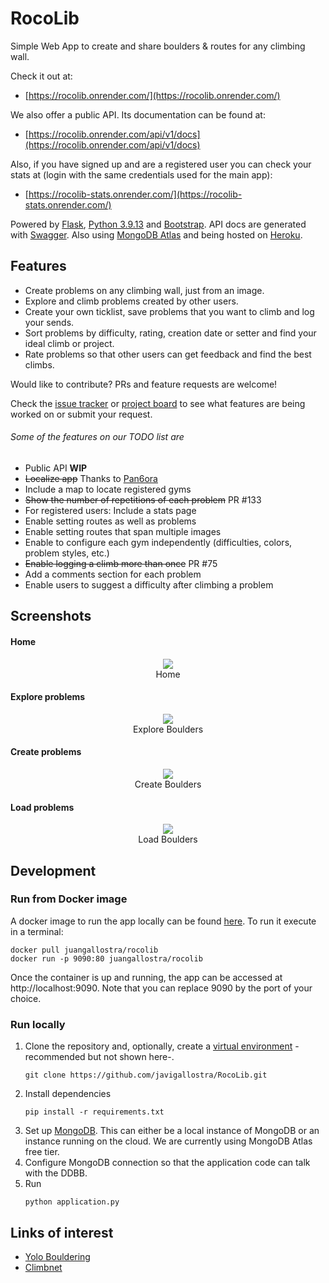 # RocoLib

Simple Web App to create and share boulders & routes for any climbing wall.

Check it out at:

- [https://rocolib.onrender.com/](https://rocolib.onrender.com/)

We also offer a public API. Its documentation can be found at:

- [https://rocolib.onrender.com/api/v1/docs](https://rocolib.onrender.com/api/v1/docs)

Also, if you have signed up and are a registered user you can check your stats at (login with the same credentials used for the main app):

- [https://rocolib-stats.onrender.com/](https://rocolib-stats.onrender.com/)

Powered by [Flask](https://flask.palletsprojects.com/en/1.1.x/), [Python 3.9.13](https://www.python.org/) and [Bootstrap](https://getbootstrap.com/). API docs are generated with [Swagger](https://swagger.io/). Also using [MongoDB Atlas](https://www.mongodb.com/cloud/atlas2) and being hosted on [Heroku](https://www.heroku.com/home).

## Features

- Create problems on any climbing wall, just from an image.
- Explore and climb problems created by other users.
- Create your own ticklist, save problems that you want to climb and log your sends.
- Sort problems by difficulty, rating, creation date or setter and find your ideal climb or project.
- Rate problems so that other users can get feedback and find the best climbs.

Would like to contribute? PRs and feature requests are welcome!

Check the [issue tracker](https://github.com/javigallostra/RocoLib/issues) or [project board](https://github.com/javigallostra/RocoLib/projects/2) to see what features are being worked on or submit your request.

###### Some of the features on our TODO list are

- Public API **WIP**
- ~~Localize app~~ Thanks to [Pan6ora](https://github.com/Pan6ora)
- Include a map to locate registered gyms
- ~~Show the number of repetitions of each problem~~ PR #133
- For registered users: Include a stats page
- Enable setting routes as well as problems
- Enable setting routes that span multiple images
- Enable to configure each gym independently (difficulties, colors, problem styles, etc.)
- ~~Enable logging a climb more than once~~ PR #75
- Add a comments section for each problem
- Enable users to suggest a difficulty after climbing a problem

## Screenshots

#### Home

<p align="center" style="text-align:center;">
<img src="/extras/images/home.JPG"><br>
Home
</p>

#### Explore problems

<p align="center" style="text-align:center;">
<img src="/extras/images/explore.JPG"><br>
Explore Boulders
</p>

#### Create problems

<p align="center" style="text-align:center;">
<img src="/extras/images/create.jpg"><br>
Create Boulders
</p>

#### Load problems

<p align="center" style="text-align:center;">
<img src="/extras/images/view.jpg"><br>
Load Boulders
</p>

## Development

### Run from Docker image

A docker image to run the app locally can be found [here](https://hub.docker.com/repository/docker/juangallostra/rocolib). To run it execute in a terminal:

```
docker pull juangallostra/rocolib
docker run -p 9090:80 juangallostra/rocolib
```

Once the container is up and running, the app can be accessed at http://localhost:9090. Note that you can replace 9090 by the port of your choice.

### Run locally

1. Clone the repository and, optionally, create a [virtual environment](https://docs.python.org/3/tutorial/venv.html) -recommended but not shown here-.
   ```
   git clone https://github.com/javigallostra/RocoLib.git
   ```
2. Install dependencies
   ```
   pip install -r requirements.txt
   ```
3. Set up [MongoDB](https://www.mongodb.com). This can either be a local instance of MongoDB or an instance running on the cloud. We are currently using MongoDB Atlas free tier.
4. Configure MongoDB connection so that the application code can talk with the DDBB.
5. Run
   ```
   python application.py
   ```

## Links of interest

- [Yolo Bouldering](https://github.com/yarkhinephyo/yolo_bouldering)
- [Climbnet](https://github.com/cydivision/climbnet)
